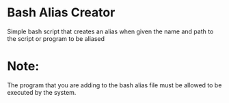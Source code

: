 # Bash Alias Creator
Simple bash script that creates an alias when given the name and path to the script or program to be aliased
# Note:
The program that you are adding to the bash alias file must be allowed to be executed by the system.
